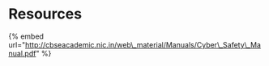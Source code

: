 # Resources

{% embed url="http://cbseacademic.nic.in/web\_material/Manuals/Cyber\_Safety\_Manual.pdf" %}



